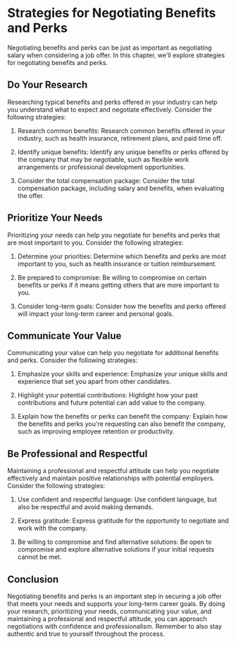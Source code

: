 Strategies for Negotiating Benefits and Perks
==========================================================================================

Negotiating benefits and perks can be just as important as negotiating salary when considering a job offer. In this chapter, we'll explore strategies for negotiating benefits and perks.

Do Your Research
----------------

Researching typical benefits and perks offered in your industry can help you understand what to expect and negotiate effectively. Consider the following strategies:

1. Research common benefits: Research common benefits offered in your industry, such as health insurance, retirement plans, and paid time off.

2. Identify unique benefits: Identify any unique benefits or perks offered by the company that may be negotiable, such as flexible work arrangements or professional development opportunities.

3. Consider the total compensation package: Consider the total compensation package, including salary and benefits, when evaluating the offer.

Prioritize Your Needs
---------------------

Prioritizing your needs can help you negotiate for benefits and perks that are most important to you. Consider the following strategies:

1. Determine your priorities: Determine which benefits and perks are most important to you, such as health insurance or tuition reimbursement.

2. Be prepared to compromise: Be willing to compromise on certain benefits or perks if it means getting others that are more important to you.

3. Consider long-term goals: Consider how the benefits and perks offered will impact your long-term career and personal goals.

Communicate Your Value
----------------------

Communicating your value can help you negotiate for additional benefits and perks. Consider the following strategies:

1. Emphasize your skills and experience: Emphasize your unique skills and experience that set you apart from other candidates.

2. Highlight your potential contributions: Highlight how your past contributions and future potential can add value to the company.

3. Explain how the benefits or perks can benefit the company: Explain how the benefits and perks you're requesting can also benefit the company, such as improving employee retention or productivity.

Be Professional and Respectful
------------------------------

Maintaining a professional and respectful attitude can help you negotiate effectively and maintain positive relationships with potential employers. Consider the following strategies:

1. Use confident and respectful language: Use confident language, but also be respectful and avoid making demands.

2. Express gratitude: Express gratitude for the opportunity to negotiate and work with the company.

3. Be willing to compromise and find alternative solutions: Be open to compromise and explore alternative solutions if your initial requests cannot be met.

Conclusion
----------

Negotiating benefits and perks is an important step in securing a job offer that meets your needs and supports your long-term career goals. By doing your research, prioritizing your needs, communicating your value, and maintaining a professional and respectful attitude, you can approach negotiations with confidence and professionalism. Remember to also stay authentic and true to yourself throughout the process.
